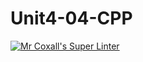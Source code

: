# Unit4-04-CPP
[![Mr Coxall's Super Linter](https://github.com/ICS3U-C-Programming-LukeD/Unit4-04-CPP/workflows/Mr%20Coxall's%20Super%20Linter/badge.svg)](https://github.com/ICS3U-C-Programming-LukeD/Unit4-04-CPP/actions/)
